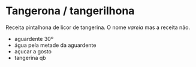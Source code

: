 # Tangerona / tangerilhona
Receita pintalhona de licor de tangerina. 
O nome *vareia* mas a receita não.

* aguardente 30º
* água pela metade da aguardente
* açucar a gosto
* tangerina qb
